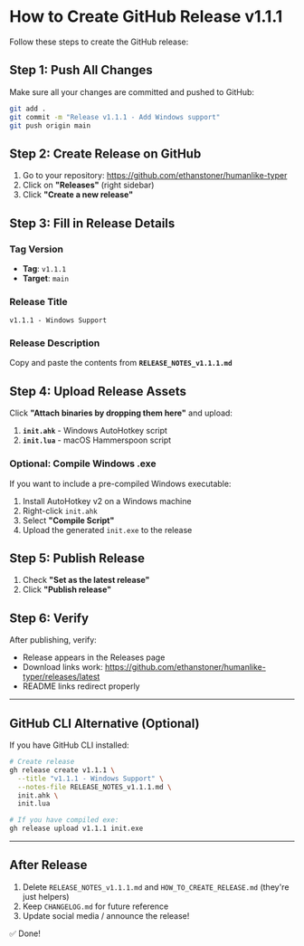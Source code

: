 # How to Create GitHub Release v1.1.1

Follow these steps to create the GitHub release:

## Step 1: Push All Changes

Make sure all your changes are committed and pushed to GitHub:

```bash
git add .
git commit -m "Release v1.1.1 - Add Windows support"
git push origin main
```

## Step 2: Create Release on GitHub

1. Go to your repository: https://github.com/ethanstoner/humanlike-typer
2. Click on **"Releases"** (right sidebar)
3. Click **"Create a new release"**

## Step 3: Fill in Release Details

### Tag Version
- **Tag**: `v1.1.1`
- **Target**: `main`

### Release Title
```
v1.1.1 - Windows Support
```

### Release Description
Copy and paste the contents from **`RELEASE_NOTES_v1.1.1.md`**

## Step 4: Upload Release Assets

Click **"Attach binaries by dropping them here"** and upload:

1. **`init.ahk`** - Windows AutoHotkey script
2. **`init.lua`** - macOS Hammerspoon script

### Optional: Compile Windows .exe

If you want to include a pre-compiled Windows executable:

1. Install AutoHotkey v2 on a Windows machine
2. Right-click `init.ahk`
3. Select **"Compile Script"**
4. Upload the generated `init.exe` to the release

## Step 5: Publish Release

1. Check **"Set as the latest release"**
2. Click **"Publish release"**

## Step 6: Verify

After publishing, verify:
- Release appears in the Releases page
- Download links work: https://github.com/ethanstoner/humanlike-typer/releases/latest
- README links redirect properly

---

## GitHub CLI Alternative (Optional)

If you have GitHub CLI installed:

```bash
# Create release
gh release create v1.1.1 \
  --title "v1.1.1 - Windows Support" \
  --notes-file RELEASE_NOTES_v1.1.1.md \
  init.ahk \
  init.lua

# If you have compiled exe:
gh release upload v1.1.1 init.exe
```

---

## After Release

1. Delete `RELEASE_NOTES_v1.1.1.md` and `HOW_TO_CREATE_RELEASE.md` (they're just helpers)
2. Keep `CHANGELOG.md` for future reference
3. Update social media / announce the release!

✅ Done!

